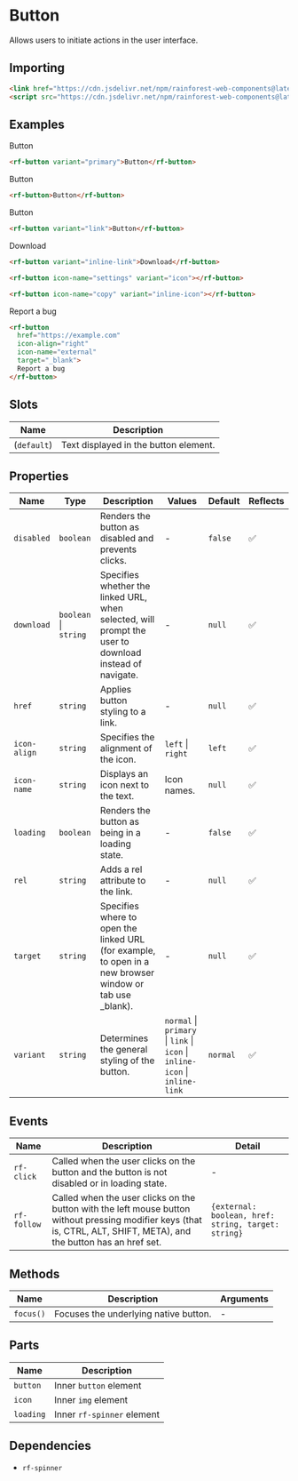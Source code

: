 # Button

Allows users to initiate actions in the user interface.

## Importing

``` html
<link href="https://cdn.jsdelivr.net/npm/rainforest-web-components@latest/rainforest.css" rel="stylesheet">
<script src="https://cdn.jsdelivr.net/npm/rainforest-web-components@latest/components/button.js" type="module"></script>
```

## Examples

<link href="https://cdn.jsdelivr.net/npm/rainforest-web-components@latest/rainforest.css" rel="stylesheet">
<script src="https://cdn.jsdelivr.net/npm/rainforest-web-components@latest/components/button.js" type="module"></script>

<rf-button variant="primary">Button</rf-button>
``` html
<rf-button variant="primary">Button</rf-button>
```

<rf-button>Button</rf-button>
``` html
<rf-button>Button</rf-button>
```

<rf-button variant="link">Button</rf-button>
``` html
<rf-button variant="link">Button</rf-button>
```

<rf-button variant="inline-link">Download</rf-button>  
``` html
<rf-button variant="inline-link">Download</rf-button>  
```

<rf-button icon-name="settings" variant="icon"></rf-button>
``` html
<rf-button icon-name="settings" variant="icon"></rf-button>
```

<rf-button icon-name="copy" variant="inline-icon"></rf-button>
``` html
<rf-button icon-name="copy" variant="inline-icon"></rf-button>
```

<rf-button 
  href="https://example.com" 
  icon-align="right" 
  icon-name="external" 
  target="_blank">
  Report a bug
</rf-button>
``` html
<rf-button 
  href="https://example.com" 
  icon-align="right" 
  icon-name="external" 
  target="_blank">
  Report a bug
</rf-button>
```

## Slots

| Name | Description |
| --- | --- |
| (`default`) | Text displayed in the button element. |

## Properties

| Name | Type | Description | Values | Default | Reflects |
| --- | --- | --- | --- | --- | --- |
| `disabled` | `boolean` | Renders the button as disabled and prevents clicks. | - | `false` | ✅ |
| `download` | `boolean` \| `string` | Specifies whether the linked URL, when selected, will prompt the user to download instead of navigate. | - | `null` | ✅ |
| `href` | `string` | Applies button styling to a link. | - | `null` | ✅ | 
| `icon-align` | `string` | Specifies the alignment of the icon. | `left` \| `right` | `left` | ✅ | 
| `icon-name` | `string` | Displays an icon next to the text. | Icon names. | `null` | ✅ | 
| `loading` | `boolean` | Renders the button as being in a loading state. | - | `false` | ✅ |
| `rel` | `string` | Adds a rel attribute to the link. | - | `null` | ✅ |
| `target` | `string` | Specifies where to open the linked URL (for example, to open in a new browser window or tab use _blank). | - | `null` | ✅ |
| `variant` | `string` | Determines the general styling of the button. | `normal` \| `primary` \| `link` \| `icon` \| `inline-icon` \| `inline-link` | `normal` | ✅ |

## Events

| Name | Description | Detail |
| --- | --- | --- |
| `rf-click` | Called when the user clicks on the button and the button is not disabled or in loading state. | - |
| `rf-follow` | Called when the user clicks on the button with the left mouse button without pressing modifier keys (that is, CTRL, ALT, SHIFT, META), and the button has an href set. | `{external: boolean, href: string, target: string}` |

## Methods

| Name | Description | Arguments |
| --- | --- | --- |
| `focus()` | Focuses the underlying native button. | - |

## Parts

| Name | Description |
| --- | --- |
| `button` | Inner `button` element |
| `icon` | Inner `img` element |
| `loading` | Inner `rf-spinner` element |

## Dependencies

- `rf-spinner`
